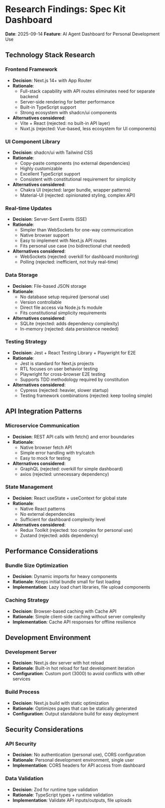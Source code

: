 # Research Findings: Spec Kit Dashboard

**Date**: 2025-09-14
**Feature**: AI Agent Dashboard for Personal Development Use

## Technology Stack Research

### Frontend Framework
- **Decision**: Next.js 14+ with App Router
- **Rationale**:
  - Full-stack capability with API routes eliminates need for separate backend
  - Server-side rendering for better performance
  - Built-in TypeScript support
  - Strong ecosystem with shadcn/ui components
- **Alternatives considered**:
  - Vite + React (rejected: no built-in API layer)
  - Nuxt.js (rejected: Vue-based, less ecosystem for UI components)

### UI Component Library
- **Decision**: shadcn/ui with Tailwind CSS
- **Rationale**:
  - Copy-paste components (no external dependencies)
  - Highly customizable
  - Excellent TypeScript support
  - Consistent with constitutional requirement for simplicity
- **Alternatives considered**:
  - Chakra UI (rejected: larger bundle, wrapper patterns)
  - Material-UI (rejected: opinionated styling, complex API)

### Real-time Updates
- **Decision**: Server-Sent Events (SSE)
- **Rationale**:
  - Simpler than WebSockets for one-way communication
  - Native browser support
  - Easy to implement with Next.js API routes
  - Fits personal use case (no bidirectional chat needed)
- **Alternatives considered**:
  - WebSockets (rejected: overkill for dashboard monitoring)
  - Polling (rejected: inefficient, not truly real-time)

### Data Storage
- **Decision**: File-based JSON storage
- **Rationale**:
  - No database setup required (personal use)
  - Version controllable
  - Direct file access via Node.js fs module
  - Fits constitutional simplicity requirements
- **Alternatives considered**:
  - SQLite (rejected: adds dependency complexity)
  - In-memory (rejected: data persistence needed)

### Testing Strategy
- **Decision**: Jest + React Testing Library + Playwright for E2E
- **Rationale**:
  - Jest is standard for Next.js projects
  - RTL focuses on user behavior testing
  - Playwright for cross-browser E2E testing
  - Supports TDD methodology required by constitution
- **Alternatives considered**:
  - Cypress (rejected: heavier, slower startup)
  - Testing framework combinations (rejected: keep tooling simple)

## API Integration Patterns

### Microservice Communication
- **Decision**: REST API calls with fetch() and error boundaries
- **Rationale**:
  - Native browser fetch API
  - Simple error handling with try/catch
  - Easy to mock for testing
- **Alternatives considered**:
  - GraphQL (rejected: overkill for simple dashboard)
  - axios (rejected: unnecessary dependency)

### State Management
- **Decision**: React useState + useContext for global state
- **Rationale**:
  - Native React patterns
  - No external dependencies
  - Sufficient for dashboard complexity level
- **Alternatives considered**:
  - Redux Toolkit (rejected: too complex for personal use)
  - Zustand (rejected: adds dependency)

## Performance Considerations

### Bundle Size Optimization
- **Decision**: Dynamic imports for heavy components
- **Rationale**: Keeps initial bundle small for fast loading
- **Implementation**: Lazy load chart libraries, file upload components

### Caching Strategy
- **Decision**: Browser-based caching with Cache API
- **Rationale**: Simple client-side caching without server complexity
- **Implementation**: Cache API responses for offline resilience

## Development Environment

### Development Server
- **Decision**: Next.js dev server with hot reload
- **Rationale**: Built-in hot reload for fast development iteration
- **Configuration**: Custom port (3000) to avoid conflicts with other services

### Build Process
- **Decision**: Next.js build with static optimization
- **Rationale**: Optimizes pages that can be statically generated
- **Configuration**: Output standalone build for easy deployment

## Security Considerations

### API Security
- **Decision**: No authentication (personal use), CORS configuration
- **Rationale**: Personal development environment, single user
- **Implementation**: CORS headers for API access from dashboard

### Data Validation
- **Decision**: Zod for runtime type validation
- **Rationale**: TypeScript types + runtime validation
- **Implementation**: Validate API inputs/outputs, file uploads